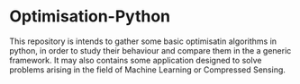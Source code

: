 # Optimisation-Python
This repository is intends to gather some basic optimisatin algorithms in python, in order to study their behaviour and compare them in the a generic framework. It may also contains some application designed to solve problems arising in the field of Machine Learning or Compressed Sensing.
